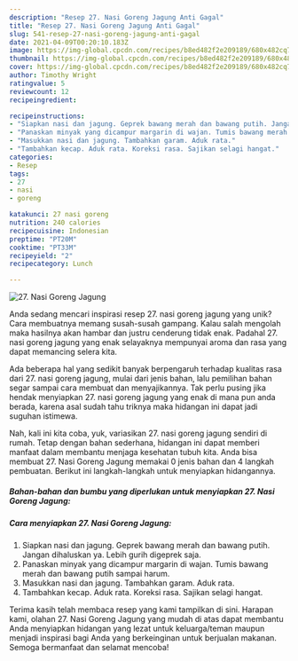 ```yaml
---
description: "Resep 27. Nasi Goreng Jagung Anti Gagal"
title: "Resep 27. Nasi Goreng Jagung Anti Gagal"
slug: 541-resep-27-nasi-goreng-jagung-anti-gagal
date: 2021-04-09T00:20:10.183Z
image: https://img-global.cpcdn.com/recipes/b8ed482f2e209189/680x482cq70/27-nasi-goreng-jagung-foto-resep-utama.jpg
thumbnail: https://img-global.cpcdn.com/recipes/b8ed482f2e209189/680x482cq70/27-nasi-goreng-jagung-foto-resep-utama.jpg
cover: https://img-global.cpcdn.com/recipes/b8ed482f2e209189/680x482cq70/27-nasi-goreng-jagung-foto-resep-utama.jpg
author: Timothy Wright
ratingvalue: 5
reviewcount: 12
recipeingredient:

recipeinstructions:
- "Siapkan nasi dan jagung. Geprek bawang merah dan bawang putih. Jangan dihaluskan ya. Lebih gurih digeprek saja."
- "Panaskan minyak yang dicampur margarin di wajan. Tumis bawang merah dan bawang putih sampai harum."
- "Masukkan nasi dan jagung. Tambahkan garam. Aduk rata."
- "Tambahkan kecap. Aduk rata. Koreksi rasa. Sajikan selagi hangat."
categories:
- Resep
tags:
- 27
- nasi
- goreng

katakunci: 27 nasi goreng 
nutrition: 240 calories
recipecuisine: Indonesian
preptime: "PT20M"
cooktime: "PT33M"
recipeyield: "2"
recipecategory: Lunch

---
```



![27. Nasi Goreng Jagung](https://img-global.cpcdn.com/recipes/b8ed482f2e209189/680x482cq70/27-nasi-goreng-jagung-foto-resep-utama.jpg)

Anda sedang mencari inspirasi resep 27. nasi goreng jagung yang unik? Cara membuatnya memang susah-susah gampang. Kalau salah mengolah maka hasilnya akan hambar dan justru cenderung tidak enak. Padahal 27. nasi goreng jagung yang enak selayaknya mempunyai aroma dan rasa yang dapat memancing selera kita.



Ada beberapa hal yang sedikit banyak berpengaruh terhadap kualitas rasa dari 27. nasi goreng jagung, mulai dari jenis bahan, lalu pemilihan bahan segar sampai cara membuat dan menyajikannya. Tak perlu pusing jika hendak menyiapkan 27. nasi goreng jagung yang enak di mana pun anda berada, karena asal sudah tahu triknya maka hidangan ini dapat jadi suguhan istimewa.


Nah, kali ini kita coba, yuk, variasikan 27. nasi goreng jagung sendiri di rumah. Tetap dengan bahan sederhana, hidangan ini dapat memberi manfaat dalam membantu menjaga kesehatan tubuh kita. Anda bisa membuat 27. Nasi Goreng Jagung memakai 0 jenis bahan dan 4 langkah pembuatan. Berikut ini langkah-langkah untuk menyiapkan hidangannya.

<!--inarticleads1-->

##### Bahan-bahan dan bumbu yang diperlukan untuk menyiapkan 27. Nasi Goreng Jagung:





<!--inarticleads2-->

##### Cara menyiapkan 27. Nasi Goreng Jagung:

1. Siapkan nasi dan jagung. Geprek bawang merah dan bawang putih. Jangan dihaluskan ya. Lebih gurih digeprek saja.
1. Panaskan minyak yang dicampur margarin di wajan. Tumis bawang merah dan bawang putih sampai harum.
1. Masukkan nasi dan jagung. Tambahkan garam. Aduk rata.
1. Tambahkan kecap. Aduk rata. Koreksi rasa. Sajikan selagi hangat.




Terima kasih telah membaca resep yang kami tampilkan di sini. Harapan kami, olahan 27. Nasi Goreng Jagung yang mudah di atas dapat membantu Anda menyiapkan hidangan yang lezat untuk keluarga/teman maupun menjadi inspirasi bagi Anda yang berkeinginan untuk berjualan makanan. Semoga bermanfaat dan selamat mencoba!
